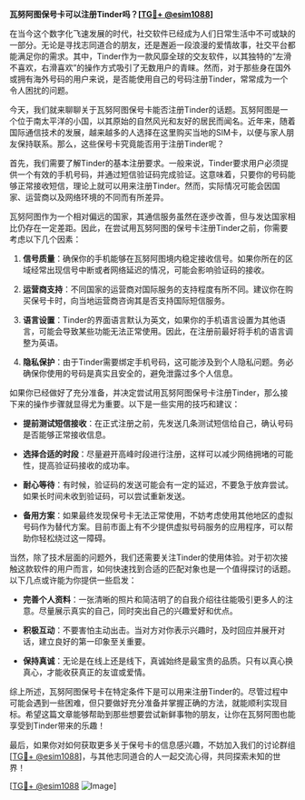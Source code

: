 **瓦努阿图保号卡可以注册Tinder吗？[[TG💪+ @esim1088](https://t.me/s/esim1088)]**

在当今这个数字化飞速发展的时代，社交软件已经成为人们日常生活中不可或缺的一部分。无论是寻找志同道合的朋友，还是邂逅一段浪漫的爱情故事，社交平台都能满足你的需求。其中，Tinder作为一款风靡全球的交友软件，以其独特的“左滑不喜欢，右滑喜欢”的操作方式吸引了无数用户的青睐。然而，对于那些身在国外或拥有海外号码的用户来说，是否能使用自己的号码注册Tinder，常常成为一个令人困扰的问题。

今天，我们就来聊聊关于瓦努阿图保号卡能否注册Tinder的话题。瓦努阿图是一个位于南太平洋的小国，以其原始的自然风光和友好的居民而闻名。近年来，随着国际通信技术的发展，越来越多的人选择在这里购买当地的SIM卡，以便与家人朋友保持联系。那么，这些保号卡究竟能否用于注册Tinder呢？

首先，我们需要了解Tinder的基本注册要求。一般来说，Tinder要求用户必须提供一个有效的手机号码，并通过短信验证码完成验证。这意味着，只要你的号码能够正常接收短信，理论上就可以用来注册Tinder。然而，实际情况可能会因国家、运营商以及网络环境的不同而有所差异。

瓦努阿图作为一个相对偏远的国家，其通信服务虽然在逐步改善，但与发达国家相比仍存在一定差距。因此，在尝试用瓦努阿图的保号卡注册Tinder之前，你需要考虑以下几个因素：

1. **信号质量**：确保你的手机能够在瓦努阿图境内稳定接收信号。如果你所在的区域经常出现信号中断或者网络延迟的情况，可能会影响验证码的接收。
   
2. **运营商支持**：不同国家的运营商对国际服务的支持程度有所不同。建议你在购买保号卡时，向当地运营商咨询其是否支持国际短信服务。

3. **语言设置**：Tinder的界面语言默认为英文，如果你的手机语言设置为其他语言，可能会导致某些功能无法正常使用。因此，在注册前最好将手机的语言调整为英语。

4. **隐私保护**：由于Tinder需要绑定手机号码，这可能涉及到个人隐私问题。务必确保你使用的号码是真实且安全的，避免泄露过多个人信息。

如果你已经做好了充分准备，并决定尝试用瓦努阿图保号卡注册Tinder，那么接下来的操作步骤就显得尤为重要。以下是一些实用的技巧和建议：

- **提前测试短信接收**：在正式注册之前，先发送几条测试短信给自己，确认号码是否能够正常接收信息。
  
- **选择合适的时段**：尽量避开高峰时段进行注册，这样可以减少网络拥堵的可能性，提高验证码接收的成功率。

- **耐心等待**：有时候，验证码的发送可能会有一定的延迟，不要急于放弃尝试。如果长时间未收到验证码，可以尝试重新发送。

- **备用方案**：如果最终发现保号卡无法正常使用，不妨考虑使用其他地区的虚拟号码作为替代方案。目前市面上有不少提供虚拟号码服务的应用程序，可以帮助你轻松绕过这一障碍。

当然，除了技术层面的问题外，我们还需要关注Tinder的使用体验。对于初次接触这款软件的用户而言，如何快速找到合适的匹配对象也是一个值得探讨的话题。以下几点或许能为你提供一些启发：

- **完善个人资料**：一张清晰的照片和简洁明了的自我介绍往往能吸引更多人的注意。尽量展示真实的自己，同时突出自己的兴趣爱好和优点。

- **积极互动**：不要害怕主动出击。当对方对你表示兴趣时，及时回应并展开对话，建立良好的第一印象至关重要。

- **保持真诚**：无论是在线上还是线下，真诚始终是最宝贵的品质。只有以真心换真心，才能收获真正的友谊或爱情。

综上所述，瓦努阿图保号卡在特定条件下是可以用来注册Tinder的。尽管过程中可能会遇到一些困难，但只要做好充分准备并掌握正确的方法，就能顺利实现目标。希望这篇文章能够帮助到那些想要尝试新鲜事物的朋友，让你在瓦努阿图也能享受到Tinder带来的乐趣！

最后，如果你对如何获取更多关于保号卡的信息感兴趣，不妨加入我们的讨论群组[[TG💪+ @esim1088](https://t.me/s/esim1088)]，与其他志同道合的人一起交流心得，共同探索未知的世界！

[[TG💪+ @esim1088](https://t.me/s/esim1088) ![Image](https://i.postimg.cc/4NQfJmqS/Snipaste-2025-05-13-00-14-12.png)]